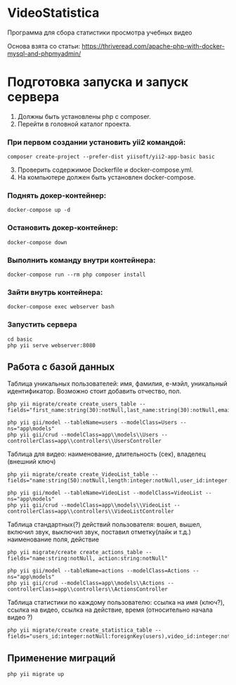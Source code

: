 # VideoStatistica
Программа для сбора статистики просмотра учебных видео

Основа взята со статьи:
https://thriveread.com/apache-php-with-docker-mysql-and-phpmyadmin/

# Подготовка запуска и запуск сервера

1. Должны быть установлены php с composer. 
2. Перейти в головной каталог проекта.
### При первом создании установить yii2 командой:
    composer create-project --prefer-dist yiisoft/yii2-app-basic basic
3. Проверить содержимое Dockerfile и docker-compose.yml.
4. На компьютере должен быть установлен docker-compose.

### Поднять докер-контейнер:
    docker-compose up -d
### Остановить докер-контейнер:
    docker-compose down
### Выполнить команду внутри контейнера:
    docker-compose run --rm php composer install
### Зайти внутрь контейнера:
    docker-compose exec webserver bash
### Запустить сервера
    cd basic
    php yii serve webserver:8080

## Работа с базой данных
Таблица уникальных пользователей: имя, фамилия, е-мэйл, уникальный 
идентификатор. Возможно стоит добавить отчество, пол.

    php yii migrate/create create_users_table --fields="first_name:string(30):notNull,last_name:string(30):notNull,email:string(50):notNull,uuid:string(32):notNull"

    php yii gii/model --tableName=users --modelClass=Users --ns="app\models"
    php yii gii/crud --modelClass=app\\models\\Users --controllerClass=app\\controllers\\UsersController 

Таблица для видео: наименование, длительность (сек), владелец (внешний ключ)

    php yii migrate/create create_VideoList_table --fields="name:string(50):notNull,length:integer:notNull,user_id:integer:notNull:foreignKey(users)"

    php yii gii/model --tableName=VideoList --modelClass=VideoList --ns="app\models"
    php yii gii/crud --modelClass=app\\models\\VideoList --controllerClass=app\\controllers\\VideoListController 

Таблица стандартных(?) действий пользователя: вошел, вышел, включил звук, выключил звук, поставил отметку(лайк и т.д.)
наименование поля, действие

    php yii migrate/create create_actions_table --fields="name:string:notNull, action:string:notNull"

    php yii gii/model --tableName=actions --modelClass=Actions --ns="app\models"
    php yii gii/crud --modelClass=app\\models\\Actions --controllerClass=app\\controllers\\ActionsController 

Таблица статистики по каждому пользователю: ссылка на имя (ключ?), ссылка на видео, ссылка на действие, время
(относительно начала видео ?)
    
    php yii migrate/create create_statistica_table --fields="users_id:integer:notNull:foreignKey(users),video_id:integer:notNull:foreignKey(VideoList),action_id:integer:notNull:foreignKey(Actions),time:integer:notNull"


## Применение миграций
    php yii migrate up
